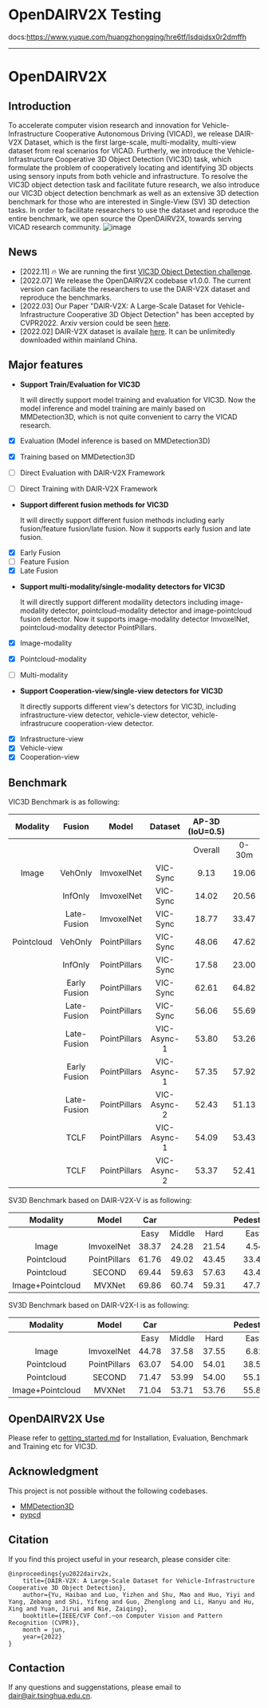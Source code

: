 # OpenDAIRV2X Testing

docs:https://www.yuque.com/huangzhongqing/hre6tf/lsdqidsx0r2dmffh

---
# OpenDAIRV2X
## Introduction
To accelerate computer vision research and innovation for Vehicle-Infrastructure Cooperative Autonomous
Driving (VICAD), we release DAIR-V2X Dataset, which is
the first large-scale, multi-modality, multi-view dataset from
real scenarios for VICAD.
Furtherly, we introduce the Vehicle-Infrastructure Cooperative 3D
Object Detection (VIC3D) task, which formulate the problem of cooperatively locating and identifying 3D
objects using sensory inputs from both vehicle and infrastructure.
To resolve the VIC3D object detection task and facilitate future research, 
we also introduce our VIC3D object detection benchmark as well as an extensive 3D detection benchmark for those who are interested in Single-View (SV) 3D detection tasks.
In order to facilitate researchers to use the dataset and reproduce the entire benchmark,
we open source the OpenDAIRV2X, towards serving VICAD research community.
![image](resources/deployment-visual.png)

## News
* [2022.11] 🔥 We are running the first [VIC3D Object Detection challenge](https://aistudio.baidu.com/aistudio/competition/detail/522/0/introduction). 
* [2022.07] We release the OpenDAIRV2X codebase v1.0.0.
  The current version can faciliate the researchers to use the DAIR-V2X dataset and reproduce the benchmarks.
* [2022.03] Our Paper "DAIR-V2X: A Large-Scale Dataset for Vehicle-Infrastructure Cooperative 3D Object Detection" has been accepted by CVPR2022.
  Arxiv version could be seen [here](https://arxiv.org/abs/2204.05575).
* [2022.02] DAIR-V2X dataset is availale [here](https://thudair.baai.ac.cn/index).
  It can be unlimitedly downloaded within mainland China. 

  
## Major features 
- **Support Train/Evaluation for VIC3D**

  It will directly support model training and evaluation for VIC3D. 
  Now the model inference and model training are mainly based on MMDetection3D, which is not quite convenient to carry the VICAD research.
  
- [x] Evaluation (Model inference is based on MMDetection3D)
- [x] Training based on MMDetection3D
- [ ] Direct Evaluation with DAIR-V2X Framework
- [ ] Direct Training with DAIR-V2X Framework


- **Support different fusion methods for VIC3D**
  
  It will directly support different fusion methods including early fusion/feature fusion/late fusion.
  Now it supports early fusion and late fusion.
- [x] Early Fusion
- [ ] Feature Fusion
- [x] Late Fusion
  
- **Support multi-modality/single-modality detectors for VIC3D**
  
  It will directly  support different modaility detectors including image-modality detector, pointcloud-modality detector and image-pointcloud fusion detector. 
  Now it supports image-modality detector ImvoxelNet, pointcloud-modality detector PointPillars.
- [x] Image-modality
- [x] Pointcloud-modality
- [ ] Multi-modality


- **Support Cooperation-view/single-view detectors for VIC3D**
  
  It directly supports different view's detectors for VIC3D, including infrastructure-view detector, 
  vehicle-view detector, vehicle-infrastrucure cooperation-view detector.
- [x] Infrastructure-view
- [x] Vehicle-view
- [x] Cooperation-view

## Benchmark

VIC3D Benchmark is as following:

| Modality  | Fusion  | Model      | Dataset   | AP-3D (IoU=0.5)  |        |        |         | AP-BEV (IoU=0.5)  |       |        |         |   AB   |
| :-------: | :-----: | :--------: | :-------: | :----: | :----: | :----: | :-----: | :-----: | :---: | :----: | :-----: | :----: |
|           |         |            |           | Overall | 0-30m | 30-50m | 50-100m | Overall | 0-30m | 30-50m | 50-100m |        |
| Image     | VehOnly | ImvoxelNet | VIC-Sync  |    9.13   | 19.06         | 5.23  | 0.41   | 10.96   | 21.93           | 7.28  | 0.78   | 0     |                    
|           | InfOnly | ImvoxelNet | VIC-Sync  |  14.02   | 20.56         | 8.89  | 10.57   | 22.10   | 27.33           | 17.45  | 18.92   | 309.38 |  
|       | Late-Fusion | ImvoxelNet | VIC-Sync  |   18.77   | 33.47         | 9.43  | 8.62    | 24.85   | 39.49           | 14.68  | 14.96   | 309.38|                    
|Pointcloud | VehOnly | PointPillars | VIC-Sync | 48.06  | 47.62 | 63.51  | 44.37   | 52.24   | 30.55 | 66.03  |  48.36  | 0      | 
|           | InfOnly | PointPillars | VIC-Sync | 17.58  | 23.00 | 13.96  | 9.17    | 27.26   | 29.07 | 23.92  | 26.64   | 478.61      |        
|  | Early Fusion | PointPillars | VIC-Sync    | 62.61                    | 64.82                  | 68.68                   | 56.57                    | 68.91                     | 68.92                   | 73.64                    | 65.66                     | 1382275.75 |
|       | Late-Fusion | PointPillars | VIC-Sync | 56.06  | 55.69 | 68.44  | 53.60   | 62.06   | 61.52 | 72.53  | 60.57   | 478.61 |                         
|       | Late-Fusion | PointPillars |VIC-Async-1| 53.80 | 53.26 | 67.40  | 50.85   | 59.94   | 59.51 | 71.45  | 57.74   | 341.08 | 
|  | Early Fusion | PointPillars | VIC-Async-1 | 57.35                    | 57.92                  | 66.23                   | 51.70                    | 64.06                     | 62.44                   | 71.42                    | 61.16                     | 1362216.0  |                                                             
|       | Late-Fusion | PointPillars |VIC-Async-2| 52.43 | 51.13 | 67.09  | 49.86   | 58.10   | 57.23 | 70.86  | 55.78   | 478.01 |
|       | TCLF        | PointPillars |VIC-Async-1| 54.09 | 53.43 | 67.50  | 51.38   | 60.19   | 59.52 | 71.52  | 58.31   | 907.64 | 
|       | TCLF        | PointPillars |VIC-Async-2| 53.37 | 52.41 | 67.33  | 50.87   | 59.17   | 58.25 | 71.20  | 57.43   | 897.91 |   

SV3D Benchmark based on DAIR-V2X-V is as following:

|  Modality  |     Model    |  Car  |        |       | Pedestrain |        |       | Cyclist |        |       |  
|:----------:|:------------:|:-----:|:------:|:-----:|:----------:|:------:|:-----:|:-------:|:------:|:-----:| 
|            |              |  Easy | Middle |  Hard |    Easy    | Middle |  Hard |   Easy  | Middle |  Hard | 
| Image      | ImvoxelNet   | 38.37 | 24.28  | 21.54 |  4.54      | 4.54   | 4.54  | 10.38   | 9.09  | 9.09 |    
| Pointcloud | PointPillars | 61.76 | 49.02  | 43.45 | 33.40      | 24.68  | 22.39 | 38.24   | 33.80  | 32.35 | 
| Pointcloud | SECOND       | 69.44 | 59.63  | 57.63 | 43.45      | 39.06  | 38.78 | 44.21   | 39.49  | 37.74 |  
| Image+Pointcloud | MVXNet | 69.86 | 60.74  | 59.31 | 47.73      | 43.37  | 42.49 | 45.68   | 41.84  | 40.55 | 

SV3D Benchmark based on DAIR-V2X-I is as following:

|  Modality  |     Model    |  Car  |        |       | Pedestrain |        |       | Cyclist |        |       |  
|:----------:|:------------:|:-----:|:------:|:-----:|:----------:|:------:|:-----:|:-------:|:------:|:-----:| 
|            |              |  Easy | Middle |  Hard |    Easy    | Middle |  Hard |   Easy  | Middle |  Hard | 
| Image      | ImvoxelNet   | 44.78 | 37.58  | 37.55 |  6.81      | 6.74   | 6.73  | 21.06   | 13.57  | 13.17 | 
| Pointcloud | PointPillars | 63.07 | 54.00  | 54.01 | 38.53      | 37.20  | 37.28 | 38.46   | 22.60  | 22.49 | 
| Pointcloud | SECOND       | 71.47 | 53.99  | 54.00 | 55.16      | 52.49  | 52.52 | 54.68   | 31.05  | 31.19 | 
| Image+Pointcloud | MVXNet | 71.04 | 53.71  | 53.76 | 55.83      | 54.45  | 54.40 | 54.05   | 30.79  | 31.06 | 


## OpenDAIRV2X Use
Please refer to [getting_started.md](docs/get_started.md) for Installation, Evaluation, Benchmark and Training etc for VIC3D.

## Acknowledgment
This project is not possible without the following codebases.
* [MMDetection3D](https://github.com/open-mmlab/mmdetection3d)
* [pypcd](https://github.com/dimatura/pypcd)

## Citation

If you find this project useful in your research, please consider cite:

```
@inproceedings{yu2022dairv2x,
    title={DAIR-V2X: A Large-Scale Dataset for Vehicle-Infrastructure Cooperative 3D Object Detection},
    author={Yu, Haibao and Luo, Yizhen and Shu, Mao and Huo, Yiyi and Yang, Zebang and Shi, Yifeng and Guo, Zhenglong and Li, Hanyu and Hu, Xing and Yuan, Jirui and Nie, Zaiqing},
    booktitle={IEEE/CVF Conf.~on Computer Vision and Pattern Recognition (CVPR)},
    month = jun,
    year={2022}
}
```

## Contaction

If any questions and suggenstations, please email to dair@air.tsinghua.edu.cn. 
